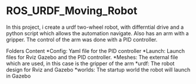 # ROS_URDF_Moving_Robot

In this project, i create a urdf two-wheel robot, 
with differntial drive and a python script which allows the automation navigate. 
Also has an arm with a gripper. The control of the arm was done with a PID controller.

Folders Content
*Config: Yaml file for the PID controller
*Launch: Launch files for Rviz Gazebo and the PID controller.
*Meshes: The external file which are used, in this case is the gripper of the arm 
*urdf: The robot design for Rviz and Gazebo
*worlds: The startup world the robot will launch in Gazebo



